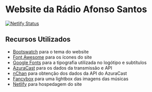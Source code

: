 # Website da Rádio Afonso Santos

[![Netlify Status](https://api.netlify.com/api/v1/badges/a734a27c-44a4-4299-9a96-8fae7fe593be/deploy-status)](https://app.netlify.com/sites/radio-afonsosantos/deploys)

## Recursos Utilizados

- [Bootswatch](https://bootswatch.com/darkly) para o tema do website
- [Font Awesome](https://fontawesome.com/) para os ícones do site
- [Google Fonts](https://fonts.google.com/specimen/Bangers) para a tipografia utilizada no logótipo e subtítulos
- [AzuraCast](https://www.azuracast.com) para os dados da transmissão e API
- [nChan](https://github.com/slact/nchan.js/) para obtenção dos dados da API do AzuraCast
- [Fancybox](https://www.fancyapps.com/fancybox/3/) para uma lightbox das imagens das músicas
- [Netlify](https://www.netlify.com/) para hospedagem do site
